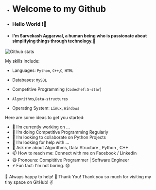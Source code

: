- <h1> Welcome to my Github </h1>

- <h3> Hello World !👋 </h3> 

- <h4>  I'm Sarvekash Aggarwal, a human being who is passionate about simplifying things through technology.👋 </h4>  
![Github stats](https://github-readme-stats.vercel.app/api?username=uniquesarvekash)

My skills include:
- Languages: `Python`, `C++`,`C`, `HTML`

- Databases: `MySQL`



- Competitive Programming (`Codechef:5-star`)

- `Algorithms`,`Data-structures`

- Operating System: `Linux`, `Windows`



Here are some ideas to get you started:

- 🔭 I’m currently working on ...
- 🌱 I’m doing Competitive Programming Regularly
- 👯  I’m looking to collaborate on Python Projects
- 🤔 I’m looking for help with ...
- 💬 Ask me about Algorithms, Data Structure , Python , C++
- 📫 How to reach me: Connect with me on Facebook / Linkedin
- 😄 Pronouns: Compititive Programmer | Software Engineer
- ⚡ Fun fact: I'm not boring. 😄

🤝 Always happy to help!
🤗 Thank You!
Thank you so much for visiting my tiny space on GitHub! ✌️

